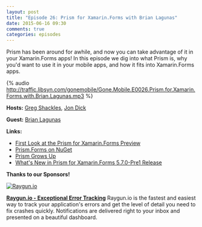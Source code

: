 ```yaml
---
layout: post
title: "Episode 26: Prism for Xamarin.Forms with Brian Lagunas"
date: 2015-06-16 09:30
comments: true
categories: episodes
---
```


Prism has been around for awhile, and now you can take advantage of it in your Xamarin.Forms apps! In this episode we dig into what Prism is, why you'd want to use it in your mobile apps, and how it fits into Xamarin.Forms apps.

<!-- more -->

{% audio http://traffic.libsyn.com/gonemobile/Gone.Mobile.E0026.Prism.for.Xamarin.Forms.with.Brian.Lagunas.mp3 %}

**Hosts:** [Greg Shackles](http://twitter.com/gshackles), [Jon Dick](http://twitter.com/redth)

**Guest:** [Brian Lagunas](https://twitter.com/brianlagunas)

**Links:** 

- [First Look at the Prism for Xamarin.Forms Preview](http://brianlagunas.com/first-look-at-the-prism-for-xamarin-forms-preview/)
- [Prism.Forms on NuGet](https://www.nuget.org/packages/Prism.Forms/)
- [Prism Grows Up](http://blogs.msdn.com/b/dotnet/archive/2015/03/19/prism-grows-up.aspx)
- [What's New in Prism for Xamarin.Forms 5.7.0-Pre1 Release](http://brianlagunas.com/whats-new-in-prism-for-xamarin-forms-5-7-0-pre1-release/)


**Thanks to our Sponsors!**

[![Raygun.io]({{urls.media}}/images/sponsors/raygun.png)](https://raygun.io/?utm_source=gonemobile&utm_medium=episodes&utm_campaign=gone-mobile)

**[Raygun.io - Exceptional Error Tracking](https://raygun.io/?utm_source=gonemobile&utm_medium=episodes&utm_campaign=gone-mobile)**
Raygun.io is the fastest and easiest way to track your application's errors and get the level of detail you need to fix crashes quickly. Notifications are delivered right to your inbox and presented on a beautiful dashboard.